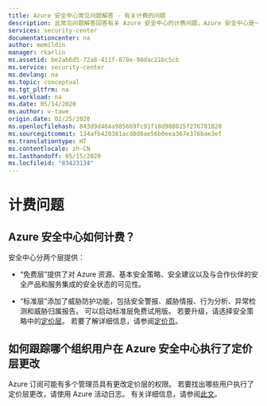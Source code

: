 ```yaml
---
title: Azure 安全中心常见问题解答 - 有关计费的问题
description: 此常见问题解答回答有关 Azure 安全中心的计费问题，Azure 安全中心是一个可帮助预防、检测和响应威胁的产品。
services: security-center
documentationcenter: na
author: memildin
manager: rkarlin
ms.assetid: be2ab6d5-72a8-411f-878e-98dac21bc5cb
ms.service: security-center
ms.devlang: na
ms.topic: conceptual
ms.tgt_pltfrm: na
ms.workload: na
ms.date: 05/14/2020
ms.author: v-tawe
origin.date: 02/25/2020
ms.openlocfilehash: 843d9d404a985669fc91f18d908025f276781020
ms.sourcegitcommit: 134afb420381acd8d6ae56b0eea367e376bae3ef
ms.translationtype: HT
ms.contentlocale: zh-CN
ms.lasthandoff: 05/15/2020
ms.locfileid: "83423134"
---
```

# <a name="billing-questions"></a>计费问题

## <a name="how-does-billing-work-for-azure-security-center"></a>Azure 安全中心如何计费？
安全中心分两个层提供：

- “免费层”提供了对 Azure 资源、基本安全策略、安全建议以及与合作伙伴的安全产品和服务集成的安全状态的可见性。

- “标准层”添加了威胁防护功能，包括安全警报、威胁情报、行为分析、异常检测和威胁归属报告。 可以启动标准层免费试用版。 若要升级，请选择安全策略中的[定价层](https://docs.azure.cn/security-center/security-center-pricing)。 若要了解详细信息，请参阅[定价页](https://www.azure.cn/pricing/details/security-center/)。

## <a name="how-can-i-track-who-in-my-organization-performed-pricing-tier-changes-in-azure-security-center"></a>如何跟踪哪个组织用户在 Azure 安全中心执行了定价层更改
Azure 订阅可能有多个管理员具有更改定价层的权限。 若要找出哪些用户执行了定价层更改，请使用 Azure 活动日志。 有关详细信息，请参阅[此文](https://techcommunity.microsoft.com/t5/Security-Identity/Tracking-Changes-in-the-Pricing-Tier-for-Azure-Security-Center/td-p/390832)。